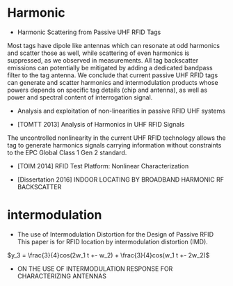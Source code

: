 # Harmonic
- Harmonic Scattering from Passive UHF RFID Tags 

Most tags have dipole like antennas which can resonate at odd harmonics and scatter those as well, while scattering of even harmonics is suppressed, as we observed in measurements. All tag backscatter emissions can potentially be mitigated by adding a dedicated bandpass filter to the tag antenna. We conclude that current passive UHF RFID tags can generate and scatter harmonics and intermodulation products whose powers depends on specific tag details (chip and antenna), as well as power and spectral content of interrogation signal.

- Analysis and exploitation of non-linearities in passive RFID UHF systems



- [TOMTT 2013] Analysis of Harmonics in UHF RFID Signals
 
The uncontrolled nonlinearity in the current UHF RFID technology allows the tag to generate harmonics signals carrying information without constraints to the EPC Global Class 1 Gen 2 standard. 

- [TOIM 2014] RFID Test Platform: Nonlinear Characterization


- [Dissertation 2016] INDOOR LOCATING BY BROADBAND HARMONIC RF BACKSCATTER


# intermodulation

- The use of Intermodulation Distortion for the Design of Passive RFID
This paper is for RFID location by intermodulation distortion (IMD). 

$y_3 = \frac{3}{4}cos(2w_1 t +- w_2) + \frac{3}{4}cos(w_1 t +- 2w_2)$ 

- ON THE USE OF INTERMODULATION RESPONSE FOR CHARACTERIZING ANTENNAS
